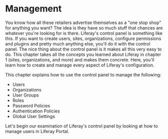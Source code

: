 # Management 

You know how all these retailers advertise themselves as a "one stop shop" for
anything you want? The idea is they have so much stuff that chances are whatever
you're looking for is there. Liferay's control panel is something like this. If
you want to create users, sites, organizations, configure permissions and
plugins and pretty much anything else, you'll do it with the control panel. The
nice thing about the control panel is it makes all this very easy to do. This
chapter takes all the concepts you learned about Liferay in chapter 1 (sites,
organizations, and more) and makes them concrete. Here, you'll learn how to
create and manage every aspect of Liferay's configuration. 

This chapter explains how to use the control panel to manage the following:

- Users
- Organizations
- User Groups
- Roles
- Password Policies
- Authentication Policies
- Global User Settings

Let's begin our examination of Liferay's control panel by looking at how to
manage users in Liferay Portal.
